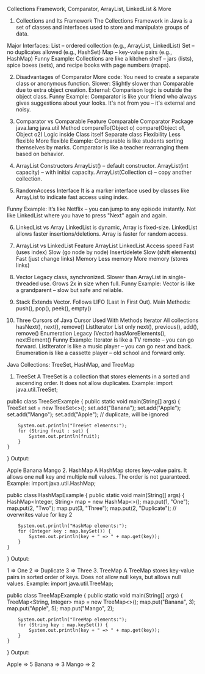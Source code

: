 Collections Framework, Comparator, ArrayList, LinkedList & More
1. Collections and Its Framework
The Collections Framework in Java is a set of classes and interfaces used to store and manipulate groups of data.

Major Interfaces:
List – ordered collection (e.g., ArrayList, LinkedList)
Set – no duplicates allowed (e.g., HashSet)
Map – key-value pairs (e.g., HashMap)
Funny Example:
Collections are like a kitchen shelf – jars (lists), spice boxes (sets), and recipe books with page numbers (maps).

2. Disadvantages of Comparator
More code: You need to create a separate class or anonymous function.
Slower: Slightly slower than Comparable due to extra object creation.
External: Comparison logic is outside the object class.
Funny Example:
Comparator is like your friend who always gives suggestions about your looks. It's not from you – it's external and noisy.

3. Comparator vs Comparable
Feature	Comparable	Comparator
Package	java.lang	java.util
Method	compareTo(Object o)	compare(Object o1, Object o2)
Logic inside	Class itself	Separate class
Flexibility	Less flexible	More flexible
Example:
Comparable is like students sorting themselves by marks. Comparator is like a teacher rearranging them based on behavior.

4. ArrayList Constructors
ArrayList() – default constructor.
ArrayList(int capacity) – with initial capacity.
ArrayList(Collection c) – copy another collection.
5. RandomAccess Interface
It is a marker interface used by classes like ArrayList to indicate fast access using index.

Funny Example:
It’s like Netflix – you can jump to any episode instantly. Not like LinkedList where you have to press "Next" again and again.

6. LinkedList vs Array
LinkedList is dynamic, Array is fixed-size.
LinkedList allows faster insertions/deletions.
Array is faster for random access.
7. ArrayList vs LinkedList
Feature	ArrayList	LinkedList
Access speed	Fast (uses index)	Slow (go node by node)
Insert/delete	Slow (shift elements)	Fast (just change links)
Memory	Less memory	More memory (stores links)
8. Vector
Legacy class, synchronized.
Slower than ArrayList in single-threaded use.
Grows 2x in size when full.
Funny Example:
Vector is like a grandparent – slow but safe and reliable.

9. Stack
Extends Vector.
Follows LIFO (Last In First Out).
Main Methods:
push(), pop(), peek(), empty()
10. Three Cursors of Java
Cursor	Used With	Methods
Iterator	All collections	hasNext(), next(), remove()
ListIterator	List only	next(), previous(), add(), remove()
Enumeration	Legacy (Vector)	hasMoreElements(), nextElement()
Funny Example:
Iterator is like a TV remote – you can go forward.
ListIterator is like a music player – you can go next and back.
Enumeration is like a cassette player – old school and forward only.

Java Collections: TreeSet, HashMap, and TreeMap
1. TreeSet
A TreeSet is a collection that stores elements in a sorted and ascending order.
It does not allow duplicates.
Example:
import java.util.TreeSet;

public class TreeSetExample {
    public static void main(String[] args) {
        TreeSet<String> set = new TreeSet<>();
        set.add("Banana");
        set.add("Apple");
        set.add("Mango");
        set.add("Apple"); // duplicate, will be ignored

        System.out.println("TreeSet elements:");
        for (String fruit : set) {
            System.out.println(fruit);
        }
    }
}
Output:

Apple
Banana
Mango
2. HashMap
A HashMap stores key-value pairs.
It allows one null key and multiple null values.
The order is not guaranteed.
Example:
import java.util.HashMap;

public class HashMapExample {
    public static void main(String[] args) {
        HashMap<Integer, String> map = new HashMap<>();
        map.put(1, "One");
        map.put(2, "Two");
        map.put(3, "Three");
        map.put(2, "Duplicate"); // overwrites value for key 2

        System.out.println("HashMap elements:");
        for (Integer key : map.keySet()) {
            System.out.println(key + " => " + map.get(key));
        }
    }
}
Output:

1 => One
2 => Duplicate
3 => Three
3. TreeMap
A TreeMap stores key-value pairs in sorted order of keys.
Does not allow null keys, but allows null values.
Example:
import java.util.TreeMap;

public class TreeMapExample {
    public static void main(String[] args) {
        TreeMap<String, Integer> map = new TreeMap<>();
        map.put("Banana", 3);
        map.put("Apple", 5);
        map.put("Mango", 2);

        System.out.println("TreeMap elements:");
        for (String key : map.keySet()) {
            System.out.println(key + " => " + map.get(key));
        }
    }
}
Output:

Apple => 5
Banana => 3
Mango => 2